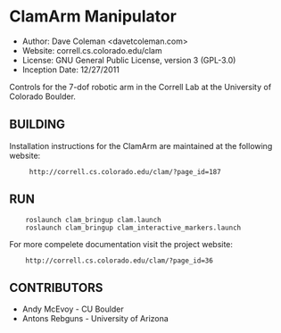ClamArm Manipulator
==========
* Author: Dave Coleman <davetcoleman.com>
* Website: correll.cs.colorado.edu/clam
* License: GNU General Public License, version 3 (GPL-3.0)
* Inception Date: 12/27/2011

Controls for the 7-dof robotic arm in the Correll Lab at the University of Colorado Boulder. 


BUILDING
---------

Installation instructions for the ClamArm are maintained at the following website:

	     http://correll.cs.colorado.edu/clam/?page_id=187


RUN
---------
		roslaunch clam_bringup clam.launch
		roslaunch clam_bringup clam_interactive_markers.launch

For more compelete documentation visit the project website:
    
		http://correll.cs.colorado.edu/clam/?page_id=36


CONTRIBUTORS
---------
   - Andy McEvoy - CU Boulder
   - Antons Rebguns - University of Arizona